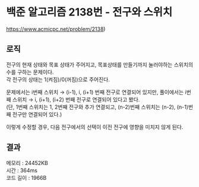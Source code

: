 # 백준 알고리즘 2138번 - 전구와 스위치

<a>https://www.acmicpc.net/problem/2138)</a>

## 로직

전구의 현재 상태와 목표 상태가 주어지고, 목표상태를 만들기까지 눌러야하는 스위치의 수를 구하는 문제이다.  
각 전구의 상태는 1(켜짐)/0(꺼짐)으로 주어진다.

문제에서는 i번째 스위치 → (i-1), i, (i+1) 번째 전구로 연결되어 있지만, 풀이에서는 i번째 스위치 → i, (i+1), (i+2) 번째 전구로 연결되어 있다고 봤다.  
(단, 1번째 스위치는 1, 2번째 전구와 추가 연결되고, (n-2)번째 스위치는 (n-2), (n-1)번째 전구만 연결되어 있다.)

이렇게 수정할 경우, 다음 전구에서의 선택이 이전 전구에 영향을 미치지 않게 된다.

## 결과

메모리 : 24452KB  
시간 : 364ms  
코드 길이 : 1966B
